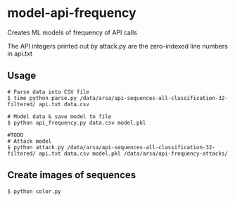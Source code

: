 # model-api-frequency
Creates ML models of frequency of API calls

The API integers printed out by attack.py are the zero-indexed
line numbers in api.txt

## Usage
```
# Parse data into CSV file
$ time python parse.py /data/arsa/api-sequences-all-classification-32-filtered/ api.txt data.csv

# Model data & save model to file
$ python api_frequency.py data.csv model.pkl

#TODO
# Attack model
$ python attack.py /data/arsa/api-sequences-all-classification-32-filtered/ api.txt data.csv model.pkl /data/arsa/api-frequency-attacks/
```

## Create images of sequences
```
$ python color.py
```
